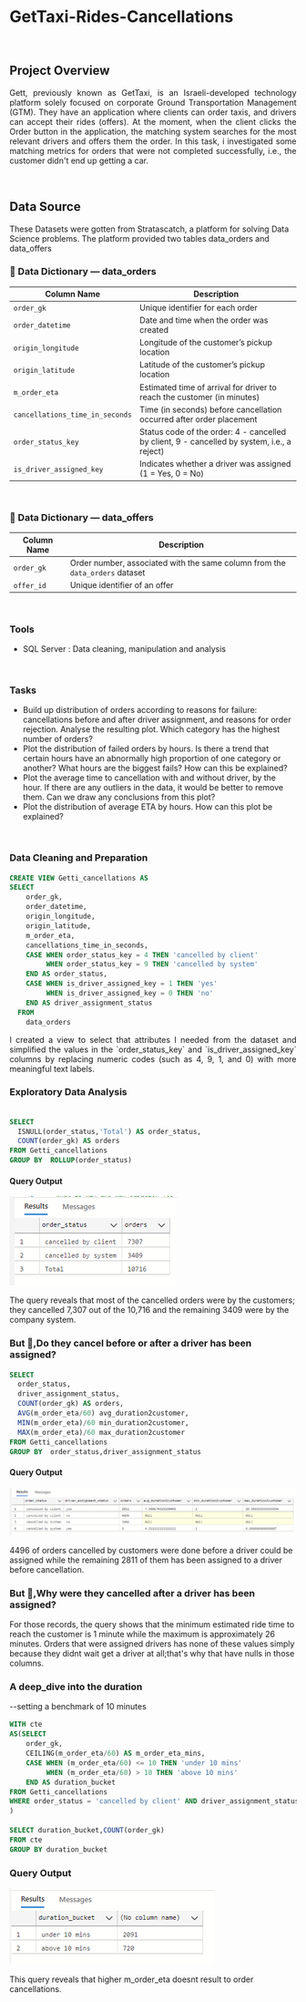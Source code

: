 # GetTaxi-Rides-Cancellations
 
&nbsp;

## Project Overview
<p align="justify">
Gett, previously known as GetTaxi, is an Israeli-developed technology platform solely focused on corporate Ground Transportation Management (GTM). They have an application where clients can order taxis, and drivers can accept their rides (offers). At the moment, when the client clicks the Order button in the application, the matching system searches for the most relevant drivers and offers them the order. In this task, i investigated some matching metrics for orders that were not completed successfully, i.e., the customer didn't end up getting a car.
</p>
  
&nbsp;

## Data Source
These Datasets were gotten from Stratascatch, a platform for solving Data Science problems. The platform provided two tables data_orders and data_offers

### 📖 Data Dictionary — data_orders  

| **Column Name**              | **Description**                                                                 |
|------------------------------|---------------------------------------------------------------------------------|
| `order_gk`                   | Unique identifier for each order                                                 |
| `order_datetime`             | Date and time when the order was created                                         |
| `origin_longitude`           | Longitude of the customer’s pickup location                                      |
| `origin_latitude`            | Latitude of the customer’s pickup location                                       |
| `m_order_eta`                | Estimated time of arrival for driver to reach the customer (in minutes)          |
| `cancellations_time_in_seconds` | Time (in seconds) before cancellation occurred after order placement          |
| `order_status_key`           | Status code of the order: 4 - cancelled by client, 9 - cancelled by system, i.e., a reject)                            |
| `is_driver_assigned_key`     | Indicates whether a driver was assigned (1 = Yes, 0 = No)                        |



&nbsp; 
### 📖 Data Dictionary — data_offers  

| **Column Name**              | **Description**                                                                 |
|------------------------------|---------------------------------------------------------------------------------|
| `order_gk`                   |Order number, associated with the same column from the `data_orders` dataset                                                |
| `offer_id`                   |  Unique identifier of an offer                                                  |


&nbsp; 

### Tools
- SQL Server : Data cleaning, manipulation and analysis

&nbsp; 

### Tasks
- Build up distribution of orders according to reasons for failure: cancellations before and after driver assignment, and reasons for order rejection. Analyse the resulting plot. Which category has the highest number of orders?
- Plot the distribution of failed orders by hours. Is there a trend that certain hours have an abnormally high proportion of one category or another? What hours are the biggest fails? How can this be explained?
- Plot the average time to cancellation with and without driver, by the hour. If there are any outliers in the data, it would be better to remove them. Can we draw any conclusions from this plot?
- Plot the distribution of average ETA by hours. How can this plot be explained?

&nbsp; 

### Data Cleaning and Preparation

```sql
CREATE VIEW Getti_cancellations AS 
SELECT
    order_gk,
    order_datetime,
    origin_longitude,
    origin_latitude,
    m_order_eta,
    cancellations_time_in_seconds,
    CASE WHEN order_status_key = 4 THEN 'cancelled by client'
         WHEN order_status_key = 9 THEN 'cancelled by system'
    END AS order_status,
    CASE WHEN is_driver_assigned_key = 1 THEN 'yes'
         WHEN is_driver_assigned_key = 0 THEN 'no'
    END AS driver_assignment_status
  FROM 
    data_orders
  ```
<p align="justify">
I created a view to select that attributes I needed from the dataset and simplified the values in the `order_status_key` and `is_driver_assigned_key` columns by replacing numeric codes (such as 4, 9, 1, and 0) with more meaningful text labels.
</p>
    

### Exploratory Data Analysis

```sql

SELECT
  ISNULL(order_status,'Total') AS order_status,
  COUNT(order_gk) AS orders
FROM Getti_cancellations
GROUP BY  ROLLUP(order_status)
```

#### Query Output
![GetTaxi EDA](gettaxi_eda.PNG)

The query reveals that most of the cancelled orders were by the customers; they cancelled 7,307  out of the 10,716 and the remaining 3409 were by the company system.


### But 🤔,Do they cancel before or after a driver has been assigned? 

```sql
SELECT
  order_status,
  driver_assignment_status,
  COUNT(order_gk) AS orders,
  AVG(m_order_eta/60) avg_duration2customer,
  MIN(m_order_eta)/60 min_duration2customer,
  MAX(m_order_eta)/60 max_duration2customer
FROM Getti_cancellations
GROUP BY  order_status,driver_assignment_status
```
#### Query Output
![GetTaxi EDA](getti4.PNG)

4496 of orders cancelled by customers were done before a driver could be assigned while the remaining  2811 of them has been assigned to a driver before cancellation.

### But 🤔,Why were they cancelled after a driver has been assigned? 

For those records, the query shows that the minimum estimated ride time to reach the customer is 1 minute while the maximum is approximately 26 minutes. Orders that were assigned drivers has none of these values simply because they didnt wait get a driver at all;that's why that have nulls in those columns. 



### A deep_dive into the duration
--setting a  benchmark of 10 minutes
```sql
WITH cte 
AS(SELECT 
    order_gk,
    CEILING(m_order_eta/60) AS m_order_eta_mins,
    CASE WHEN (m_order_eta/60) <= 10 THEN 'under 10 mins'
         WHEN (m_order_eta/60) > 10 THEN 'above 10 mins'
    END AS duration_bucket   
FROM Getti_cancellations
WHERE order_status = 'cancelled by client' AND driver_assignment_status = 'yes'
)

SELECT duration_bucket,COUNT(order_gk)
FROM cte
GROUP BY duration_bucket

```
### Query Output
![GetTaxi EDA](getti5.PNG)

This query reveals that higher m_order_eta doesnt result to order cancellations.



